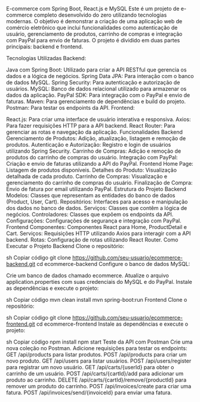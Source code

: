 E-commerce com Spring Boot, React.js e MySQL
Este é um projeto de e-commerce completo desenvolvido do zero utilizando tecnologias modernas. O objetivo é demonstrar a criação de uma aplicação web de comércio eletrônico que inclui funcionalidades como autenticação de usuário, gerenciamento de produtos, carrinho de compras e integração com PayPal para envio de faturas. O projeto é dividido em duas partes principais: backend e frontend.

Tecnologias Utilizadas
Backend:

Java com Spring Boot: Utilizado para criar a API RESTful que gerencia os dados e a lógica de negócios.
Spring Data JPA: Para interação com o banco de dados MySQL.
Spring Security: Para autenticação e autorização de usuários.
MySQL: Banco de dados relacional utilizado para armazenar os dados da aplicação.
PayPal SDK: Para integração com o PayPal e envio de faturas.
Maven: Para gerenciamento de dependências e build do projeto.
Postman: Para testar os endpoints da API.
Frontend:

React.js: Para criar uma interface de usuário interativa e responsiva.
Axios: Para fazer requisições HTTP para a API backend.
React Router: Para gerenciar as rotas e navegação da aplicação.
Funcionalidades
Backend
Gerenciamento de Produtos: Adição, atualização, listagem e remoção de produtos.
Autenticação e Autorização: Registro e login de usuários utilizando Spring Security.
Carrinho de Compras: Adição e remoção de produtos do carrinho de compras do usuário.
Integração com PayPal: Criação e envio de faturas utilizando a API do PayPal.
Frontend
Home Page: Listagem de produtos disponíveis.
Detalhes do Produto: Visualização detalhada de cada produto.
Carrinho de Compras: Visualização e gerenciamento do carrinho de compras do usuário.
Finalização de Compra: Envio de fatura por email utilizando PayPal.
Estrutura do Projeto
Backend
Modelos: Classes que representam as entidades do banco de dados (Product, User, Cart).
Repositórios: Interfaces para acesso e manipulação dos dados no banco de dados.
Serviços: Classes que contêm a lógica de negócios.
Controladores: Classes que expõem os endpoints da API.
Configurações: Configurações de segurança e integração com PayPal.
Frontend
Componentes: Componentes React para Home, ProductDetail e Cart.
Serviços: Requisições HTTP utilizando Axios para interagir com a API backend.
Rotas: Configuração de rotas utilizando React Router.
Como Executar o Projeto
Backend
Clone o repositório:

sh
Copiar código
git clone https://github.com/seu-usuario/ecommerce-backend.git
cd ecommerce-backend
Configure o banco de dados MySQL:

Crie um banco de dados chamado ecommerce.
Atualize o arquivo application.properties com suas credenciais do MySQL e do PayPal.
Instale as dependências e execute o projeto:

sh
Copiar código
mvn clean install
mvn spring-boot:run
Frontend
Clone o repositório:

sh
Copiar código
git clone https://github.com/seu-usuario/ecommerce-frontend.git
cd ecommerce-frontend
Instale as dependências e execute o projeto:

sh
Copiar código
npm install
npm start
Teste da API com Postman
Crie uma nova coleção no Postman.
Adicione requisições para testar os endpoints:
GET /api/products para listar produtos.
POST /api/products para criar um novo produto.
GET /api/users para listar usuários.
POST /api/users/register para registrar um novo usuário.
GET /api/carts/{userId} para obter o carrinho de um usuário.
POST /api/carts/{cartId}/add para adicionar um produto ao carrinho.
DELETE /api/carts/{cartId}/remove/{productId} para remover um produto do carrinho.
POST /api/invoices/create para criar uma fatura.
POST /api/invoices/send/{invoiceId} para enviar uma fatura.
